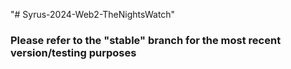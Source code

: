 "# Syrus-2024-Web2-TheNightsWatch" 
### **Please refer to the "stable" branch for the most recent version/testing purposes**
